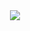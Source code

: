 <div align="center">
  <img src="https://visitor-badge.laobi.icu/badge?page_id=DebojyotiMishra.EPITA-International-Bachelors-S2-Resources" />
</div>

